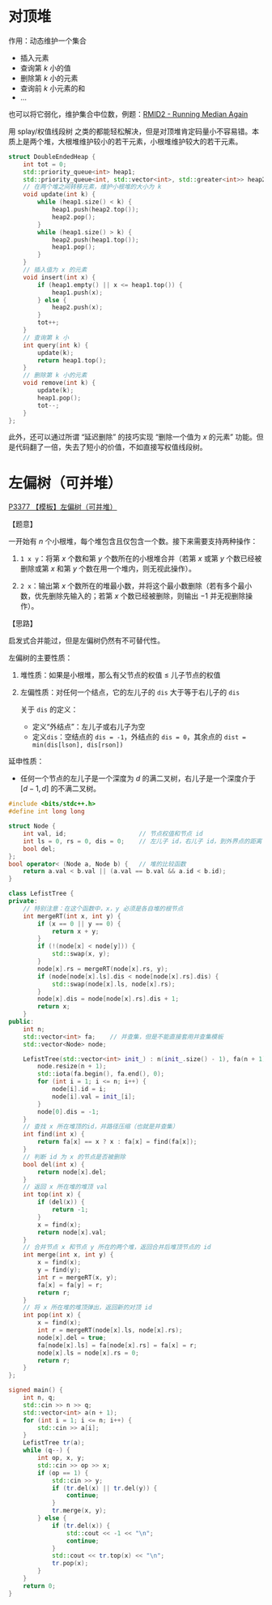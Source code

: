 # 对顶堆

作用：动态维护一个集合

- 插入元素
- 查询第 $k$ 小的值
- 删除第 $k$ 小的元素
- 查询前 $k$ 小元素的和
- ...

也可以将它弱化，维护集合中位数，例题：[RMID2 - Running Median Again](https://www.luogu.com.cn/problem/SP16254)

用 splay/权值线段树 之类的都能轻松解决，但是对顶堆肯定码量小不容易错。本质上是两个堆，大根堆维护较小的若干元素，小根堆维护较大的若干元素。

```cpp
struct DoubleEndedHeap {
    int tot = 0;
    std::priority_queue<int> heap1;    
    std::priority_queue<int, std::vector<int>, std::greater<int>> heap2; 
    // 在两个堆之间转移元素，维护小根堆的大小为 k
    void update(int k) {
        while (heap1.size() < k) {
            heap1.push(heap2.top());
            heap2.pop();
        }
        while (heap1.size() > k) {
            heap2.push(heap1.top());
            heap1.pop();
        }
    }
    // 插入值为 x 的元素
    void insert(int x) {
        if (heap1.empty() || x <= heap1.top()) {
            heap1.push(x);
        } else {
            heap2.push(x);
        }
        tot++;
    }
    // 查询第 k 小
    int query(int k) {
        update(k);
        return heap1.top();
    }
    // 删除第 k 小的元素
    void remove(int k) {
        update(k);
        heap1.pop();
        tot--;
    }
};
```



此外，还可以通过所谓 “延迟删除” 的技巧实现 “删除一个值为 $x$ 的元素” 功能。但是代码翻了一倍，失去了短小的价值，不如直接写权值线段树。





# 左偏树（可并堆）

[P3377 【模板】左偏树（可并堆）](https://www.luogu.com.cn/problem/P3377)

【题意】

一开始有 $n$ 个小根堆，每个堆包含且仅包含一个数。接下来需要支持两种操作：

1. `1 x y`：将第 $x$ 个数和第 $y$ 个数所在的小根堆合并（若第 $x$ 或第 $y$ 个数已经被删除或第 $x$ 和第 $y$ 个数在用一个堆内，则无视此操作）。

2. `2 x`：输出第 $x$ 个数所在的堆最小数，并将这个最小数删除（若有多个最小数，优先删除先输入的；若第 $x$ 个数已经被删除，则输出 $-1$ 并无视删除操作）。

【思路】

启发式合并能过，但是左偏树仍然有不可替代性。

左偏树的主要性质：

1. 堆性质：如果是小根堆，那么有父节点的权值 $\le$ 儿子节点的权值

2. 左偏性质：对任何一个结点，它的左儿子的 `dis` 大于等于右儿子的 `dis`

    关于 `dis` 的定义：

    - 定义“外结点”：左儿子或右儿子为空
	- 定义`dis`：空结点的 `dis = -1`，外结点的 `dis = 0`，其余点的 `dist = min(dis[lson], dis[rson])`


延申性质：

- 任何一个节点的左儿子是一个深度为 $d$ 的满二叉树，右儿子是一个深度介于 $[d-1,d]$ 的不满二叉树。


```c++
#include <bits/stdc++.h>
#define int long long

struct Node {
    int val, id;					// 节点权值和节点 id
    int ls = 0, rs = 0, dis = 0;	// 左儿子 id，右儿子 id，到外界点的距离
    bool del;
};
bool operator< (Node a, Node b) {	// 堆的比较函数
    return a.val < b.val || (a.val == b.val && a.id < b.id);
}

class LefistTree {
private:
    // 特别注意：在这个函数中，x，y 必须是各自堆的根节点
    int mergeRT(int x, int y) {
        if (x == 0 || y == 0) {
            return x + y;
        }
        if (!(node[x] < node[y])) {
            std::swap(x, y);
        }
        node[x].rs = mergeRT(node[x].rs, y);
        if (node[node[x].ls].dis < node[node[x].rs].dis) {
            std::swap(node[x].ls, node[x].rs);
        }
        node[x].dis = node[node[x].rs].dis + 1;
        return x;
    }
public:
    int n;
    std::vector<int> fa;    // 并查集，但是不能直接套用并查集模板
    std::vector<Node> node;

    LefistTree(std::vector<int> init_) : n(init_.size() - 1), fa(n + 1) {
        node.resize(n + 1);
        std::iota(fa.begin(), fa.end(), 0);
        for (int i = 1; i <= n; i++) {
            node[i].id = i;
            node[i].val = init_[i];
        }
        node[0].dis = -1;
    }
    // 查找 x 所在堆顶的id，并路径压缩（也就是并查集）
    int find(int x) {
        return fa[x] == x ? x : fa[x] = find(fa[x]);
    }
    // 判断 id 为 x 的节点是否被删除
    bool del(int x) {
        return node[x].del;
    }
    // 返回 x 所在堆的堆顶 val
    int top(int x) {
        if (del(x)) {
            return -1;
        }
        x = find(x);
        return node[x].val;
    }
    // 合并节点 x 和节点 y 所在的两个堆，返回合并后堆顶节点的 id
    int merge(int x, int y) {
        x = find(x);
        y = find(y);
        int r = mergeRT(x, y);
        fa[x] = fa[y] = r;
        return r;
    }
    // 将 x 所在堆的堆顶弹出，返回新的对顶 id
    int pop(int x) {
        x = find(x);
        int r = mergeRT(node[x].ls, node[x].rs);
        node[x].del = true;
        fa[node[x].ls] = fa[node[x].rs] = fa[x] = r;
        node[x].ls = node[x].rs = 0;
        return r;
    }
};

signed main() {
    int n, q;
    std::cin >> n >> q;
    std::vector<int> a(n + 1);
    for (int i = 1; i <= n; i++) {
        std::cin >> a[i];
    }
    LefistTree tr(a);
    while (q--) {
        int op, x, y;
        std::cin >> op >> x;
        if (op == 1) {
            std::cin >> y;
            if (tr.del(x) || tr.del(y)) {
                continue;
            }
            tr.merge(x, y);
        } else {
            if (tr.del(x)) {
                std::cout << -1 << "\n";
                continue;
            }
            std::cout << tr.top(x) << "\n";
            tr.pop(x);
        }
    }
    return 0;
}
```



